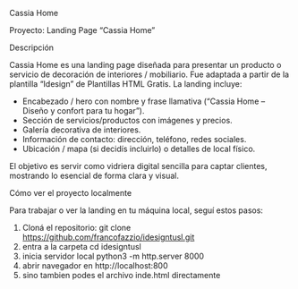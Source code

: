  Cassia Home

Proyecto: Landing Page “Cassia Home”

 Descripción

Cassia Home es una landing page diseñada para presentar un producto o servicio de decoración de interiores / mobiliario. Fue adaptada a partir de la plantilla “Idesign” de Plantillas HTML Gratis. La landing incluye:  

- Encabezado / hero con nombre y frase llamativa (“Cassia Home – Diseño y confort para tu hogar”).  
- Sección de servicios/productos con imágenes y precios.  
- Galería decorativa de interiores.  
- Información de contacto: dirección, teléfono, redes sociales.  
- Ubicación / mapa (si decidís incluirlo) o detalles de local físico.  

El objetivo es servir como vidriera digital sencilla para captar clientes, mostrando lo esencial de forma clara y visual.



 Cómo ver el proyecto localmente

Para trabajar o ver la landing en tu máquina local, seguí estos pasos:

1. Cloná el repositorio:
 git clone https://github.com/francofazzio/idesigntusl.git
2. entra a la carpeta cd idesigntusl
3. inicia servidor local python3 -m http.server 8000
4. abrir navegador en http://localhost:800
5. sino tambien podes el archivo inde.html directamente   

